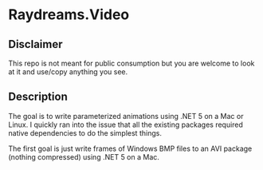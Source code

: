 # Raydreams.Video

## Disclaimer

This repo is not meant for public consumption but you are welcome to look at it and use/copy anything you see.

## Description

The goal is to write parameterized animations using .NET 5 on a Mac or Linux. I quickly ran into the issue that all the existing packages required native dependencies to do the simplest things.

The first goal is just write frames of Windows BMP files to an AVI package (nothing compressed) using .NET 5 on a Mac.